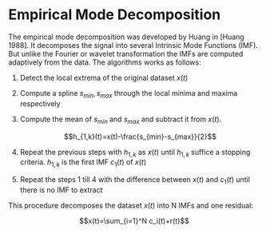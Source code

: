 # Empirical Mode Decomposition
The empirical mode decomposition was developed by Huang in [Huang 1988].
It decomposes the signal into several Intrinsic Mode Functions (IMF).
But unlike the Fourier or wavelet transformation the IMFs are computed adaptively from the data.
The algorithms works as follows:

1. Detect the local extrema of the original dataset $x(t)$
2. Compute a spline $s_{min},s_{max}$ through the local minima and maxima respectively
3. Compute the mean of $s_{min}$ and $s_{max}$ and subtract it from $x(t)$.  

    ```math
    h_{1,k}(t)=x(t)-\frac{s_{min}-s_{max}}{2}
    ```  
4. Repeat the previous steps with $h_{1,k}$ as $x(t)$ until $h_{1,k}$ suffice a stopping criteria. $h_{1,k}$ is the first IMF $c_1(t)$ of $x(t)$
5. Repeat the steps 1 till 4 with the difference between $x(t)$ and $c_1(t)$ until there is no IMF to extract

This procedure decomposes the dataset $x(t)$ into N IMFs and one residual:
```math
x(t)=\sum_{i=1}^N c_i(t)+r(t)
```
